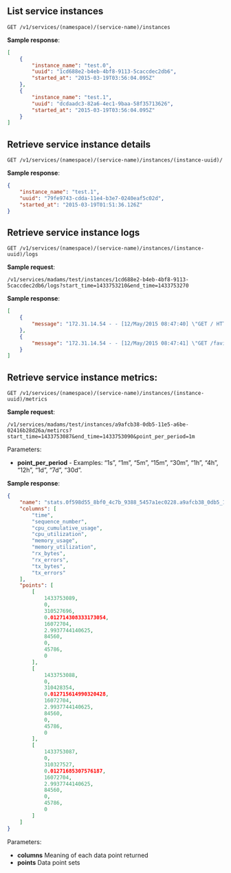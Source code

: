 ## List service instances
`GET /v1/services/(namespace)/(service-name)/instances`

**Sample response**:
```json
[
    {
        "instance_name": "test.0",
        "uuid": "1cd688e2-b4eb-4bf8-9113-5caccdec2db6",
        "started_at": "2015-03-19T03:56:04.095Z"
    },
    {
        "instance_name": "test.1",
        "uuid": "dcdaadc3-82a6-4ec1-9baa-58f35713626",
        "started_at": "2015-03-19T03:56:04.095Z"
    }
]
```

## Retrieve service instance details

`GET /v1/services/(namespace)/(service-name)/instances/(instance-uuid)/`

**Sample response**:
```json
{
    "instance_name": "test.1",
    "uuid": "79fe9743-cdda-11e4-b3e7-0240eaf5c02d",
    "started_at": "2015-03-19T01:51:36.126Z"
}
```

## Retrieve service instance logs

`GET /v1/services/(namespace)/(service-name)/instances/(instance-uuid)/logs`

**Sample request**:

`/v1/services/madams/test/instances/1cd688e2-b4eb-4bf8-9113-5caccdec2db6/logs?start_time=1433753210&end_time=1433753270`

**Sample response**:
```json
[
    {
        "message": "172.31.14.54 - - [12/May/2015 08:47:40] \"GET / HTTP/1.1\" 200 -"
    },
    {
        "message": "172.31.14.54 - - [12/May/2015 08:47:41] \"GET /favicon.ico HTTP/1.1\" 200 -"
    }
]
```


## Retrieve service instance metrics:
`GET /v1/services/(namespace)/(service-name)/instances/(instance-uuid)/metrics`

**Sample request**:

`/v1/services/madams/test/instances/a9afcb38-0db5-11e5-a6be-02416b28d26a/metircs?start_time=1433753087&end_time=1433753090&point_per_period=1m`

Parameters:

* **point_per_period** -  Examples: “1s”, “1m”, “5m”, “15m”, “30m”, “1h”, “4h”, “12h”, “1d”, “7d”, “30d”.


**Sample response**:
```json
{
    "name": "stats.0f598d55_8bf0_4c7b_9388_5457a1ec0228.a9afcb38_0db5_11e5_a6be_02416b28d26a",
    "columns": [
        "time",
        "sequence_number",
        "cpu_cumulative_usage",
        "cpu_utilization",
        "memory_usage",
        "memory_utilization",
        "rx_bytes",
        "rx_errors",
        "tx_bytes",
        "tx_errors"
    ],
    "points": [
        [
            1433753089,
            0,
            310527696,
            0.012714308333173054,
            16072704,
            2.9937744140625,
            84560,
            0,
            45786,
            0
        ],
        [
            1433753088,
            0,
            310428354,
            0.012715614990320428,
            16072704,
            2.9937744140625,
            84560,
            0,
            45786,
            0
        ],
        [
            1433753087,
            0,
            310327527,
            0.01271685307576187,
            16072704,
            2.9937744140625,
            84560,
            0,
            45786,
            0
        ]
    ]
}
```


Parameters:

- **columns** Meaning of each data point returned
- **points** Data point sets
